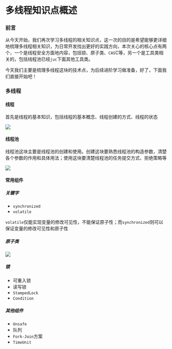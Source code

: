 # 多线程知识点概述

### 前言

从今天开始，我们再次学习多线程的相关知识点，这一次的目的是希望能够更详细地梳理多线程相关知识，为日常开发找出更好的实践方向，本次关心的核心点有两个，一个是线程安全方面地内容，包括锁、原子类、`CAS`C等，另一个是工具类相关的，包括线程池已经`juc`下面其他工具类。

今天我们主要是梳理多线程这块的技术点，为后续进阶学习做准备，好了，下面我们直接开始吧！

### 多线程

#### 线程

首先是线程的基本知识，包括线程的基本概念、线程创建的方式、线程的状态

![](https://gitee.com/sysker/picBed/raw/master/images/20211108130642.png)

#### 线程池

线程池这块主要是线程池的创建和使用。创建这块要熟悉线程池的构造参数，清楚各个参数的作用和具体用法；使用这块要清楚线程池的任务提交方式、拒绝策略等

![](https://gitee.com/sysker/picBed/raw/master/images/20211108130915.png)

#### 常用组件

##### 关键字

- `synchronized`
- `volatile`

`volatile`仅能实现变量的修改可见性，不能保证原子性；而`synchronized`则可以保证变量的修改可见性和原子性

##### 原子类

![](https://gitee.com/sysker/picBed/raw/master/images/20211108132440.png)

##### 锁

- 可重入锁
- 读写锁
- `StampedLock`
- `Condition`



##### 其他组件

- `Unsafe`
- 队列
- `Fork-Join`方案
- `TimeUnit`





